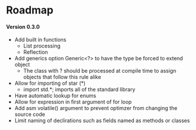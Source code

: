 # Roadmap 

#### Version 0.3.0
- Add built in functions 
    - List processing
    - Reflection
- Add generics option Generic<?> to have the type be forced to extend object
    - The class with ? should be processed at compile time to assign objects that follow this rule alike
- Allow for importing of star (*) 
    - import std.*; imports all of the standard library
- Have automatic lookup for enums
- Allow for expression in first argument of for loop
- Add asm volatile() argument to prevent optimzer 
from changing the source code
- Limit naming of declirations such as fields named as methods or classes